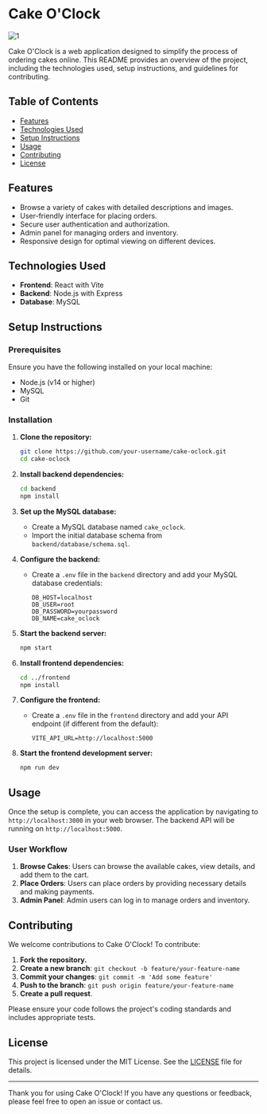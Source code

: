 # Cake O'Clock


![1](https://github.com/user-attachments/assets/cb2abaad-b691-4f28-8ab4-55760e70b4dc)

Cake O'Clock is a web application designed to simplify the process of ordering cakes online. This README provides an overview of the project, including the technologies used, setup instructions, and guidelines for contributing.


## Table of Contents

- [Features](#features)
- [Technologies Used](#technologies-used)
- [Setup Instructions](#setup-instructions)
- [Usage](#usage)
- [Contributing](#contributing)
- [License](#license)

## Features

- Browse a variety of cakes with detailed descriptions and images.
- User-friendly interface for placing orders.
- Secure user authentication and authorization.
- Admin panel for managing orders and inventory.
- Responsive design for optimal viewing on different devices.

## Technologies Used

- **Frontend**: React with Vite
- **Backend**: Node.js with Express
- **Database**: MySQL

## Setup Instructions

### Prerequisites

Ensure you have the following installed on your local machine:

- Node.js (v14 or higher)
- MySQL
- Git

### Installation

1. **Clone the repository:**

   ```bash
   git clone https://github.com/your-username/cake-oclock.git
   cd cake-oclock
   ```

2. **Install backend dependencies:**

   ```bash
   cd backend
   npm install
   ```

3. **Set up the MySQL database:**

   - Create a MySQL database named `cake_oclock`.
   - Import the initial database schema from `backend/database/schema.sql`.

4. **Configure the backend:**

   - Create a `.env` file in the `backend` directory and add your MySQL database credentials:

     ```env
     DB_HOST=localhost
     DB_USER=root
     DB_PASSWORD=yourpassword
     DB_NAME=cake_oclock
     ```

5. **Start the backend server:**

   ```bash
   npm start
   ```

6. **Install frontend dependencies:**

   ```bash
   cd ../frontend
   npm install
   ```

7. **Configure the frontend:**

   - Create a `.env` file in the `frontend` directory and add your API endpoint (if different from the default):

     ```env
     VITE_API_URL=http://localhost:5000
     ```

8. **Start the frontend development server:**

   ```bash
   npm run dev
   ```

## Usage

Once the setup is complete, you can access the application by navigating to `http://localhost:3000` in your web browser. The backend API will be running on `http://localhost:5000`.

### User Workflow

1. **Browse Cakes**: Users can browse the available cakes, view details, and add them to the cart.
2. **Place Orders**: Users can place orders by providing necessary details and making payments.
3. **Admin Panel**: Admin users can log in to manage orders and inventory.

## Contributing

We welcome contributions to Cake O'Clock! To contribute:

1. **Fork the repository.**
2. **Create a new branch**: `git checkout -b feature/your-feature-name`
3. **Commit your changes**: `git commit -m 'Add some feature'`
4. **Push to the branch**: `git push origin feature/your-feature-name`
5. **Create a pull request**.

Please ensure your code follows the project's coding standards and includes appropriate tests.

## License

This project is licensed under the MIT License. See the [LICENSE](LICENSE) file for details.

---

Thank you for using Cake O'Clock! If you have any questions or feedback, please feel free to open an issue or contact us.
